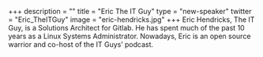 +++
description = ""
title = "Eric The IT Guy"
type = "new-speaker"
twitter = "Eric_TheITGuy"
image = "eric-hendricks.jpg"
+++
Eric Hendricks, The IT Guy, is a Solutions Architect for Gitlab. He has spent much of the past 10 years as a Linux Systems Administrator. Nowadays, Eric is an open source warrior and co-host of the IT Guys’ podcast.